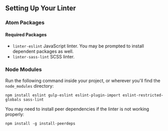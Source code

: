 
## Setting Up Your Linter

### Atom Packages

#### Required Packages

- `linter-eslint` JavaScript linter. You may be prompted to install dependent packages as well.
- `linter-sass-lint` SCSS linter.

### Node Modules

Run the following command inside your project, or wherever you'll find the `node_modules` directory:

```
npm install eslint gulp-eslint eslint-plugin-import eslint-restricted-globals sass-lint
```

You may need to install peer dependencies if the linter is not working properly:

```
npm install -g install-peerdeps
```
